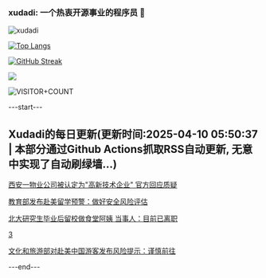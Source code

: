 ### xudadi: 一个热衷开源事业的程序员 👋

![xudadi](https://github-readme-stats-git-masterorgs-github-readme-stats-team.vercel.app/api?username=xudadi)

[![Top Langs](https://github-readme-stats.vercel.app/api/top-langs/?username=xudadi)](https://github.com/anuraghazra/github-readme-stats)

[![GitHub Streak](https://streak-stats.demolab.com?user=xudadi&locale=zh_Hans)](https://git.io/streak-stats)

![](https://raw.githubusercontent.com/xudadi/xudadi/main/assets/github-contribution-grid-snake.svg)

![VISITOR+COUNT](https://komarev.com/ghpvc/?username=xudadi&label=VISITOR+COUNT)


---start---

## Xudadi的每日更新(更新时间:2025-04-10 05:50:37 | 本部分通过Github Actions抓取RSS自动更新, 无意中实现了自动刷绿墙...)

[西安一物业公司被认定为"高新技术企业" 官方回应质疑](https://m.163.com/news/article/JSNS5BQJ051492T3.html)

[教育部发布赴美留学预警：做好安全风险评估](https://m.163.com/news/article/JSO393QS0001899O.html)

[北大研究生毕业后留校做食堂阿姨 当事人：目前已离职](https://m.163.com/news/article/JSO0GPHD051492T3.html)

[3](https://m.163.com/touch/news/sub/domestic)

[文化和旅游部对赴美中国游客发布风险提示：谨慎前往](https://m.163.com/news/article/JSO1TJ2V0534A4SC.html)

---end---
